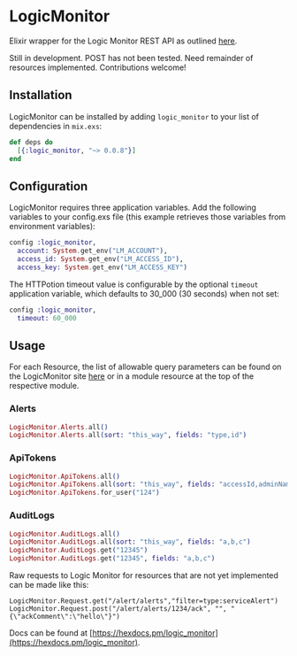 # LogicMonitor

Elixir wrapper for the Logic Monitor REST API as outlined [here](https://www.logicmonitor.com/support/rest-api-developers-guide/).

Still in development. POST has not been tested. Need remainder of resources implemented. Contributions welcome!

## Installation

LogicMonitor can be installed by adding `logic_monitor` to your list of dependencies in `mix.exs`:

```elixir
def deps do
  [{:logic_monitor, "~> 0.0.8"}]
end
```

## Configuration

LogicMonitor requires three application variables. Add the following variables to your config.exs file (this example retrieves those variables from environment variables):

```elixir
config :logic_monitor,
  account: System.get_env("LM_ACCOUNT"),
  access_id: System.get_env("LM_ACCESS_ID"),
  access_key: System.get_env("LM_ACCESS_KEY")
```

The HTTPotion timeout value is configurable by the optional `timeout` application variable, which defaults to 30_000 (30 seconds) when not set:

```elixir
config :logic_monitor,
  timeout: 60_000
```
## Usage

For each Resource, the list of allowable query parameters can be found on the LogicMonitor site [here](https://www.logicmonitor.com/support/rest-api-developers-guide/overview/) or in a module resource at the top of the respective module.
### Alerts
```elixir
LogicMonitor.Alerts.all()
LogicMonitor.Alerts.all(sort: "this_way", fields: "type,id")
```

### ApiTokens
```elixir
LogicMonitor.ApiTokens.all()
LogicMonitor.ApiTokens.all(sort: "this_way", fields: "accessId,adminName")
LogicMonitor.ApiTokens.for_user("124")
```

### AuditLogs
```elixir
LogicMonitor.AuditLogs.all()
LogicMonitor.AuditLogs.all(sort: "this_way", fields: "a,b,c")
LogicMonitor.AuditLogs.get("12345")
LogicMonitor.AuditLogs.get("12345", fields: "a,b,c")
```

Raw requests to Logic Monitor for resources that are not yet implemented can be made like this:

```
LogicMonitor.Request.get("/alert/alerts","filter=type:serviceAlert")
LogicMonitor.Request.post("/alert/alerts/1234/ack", "", "{\"ackComment\":\"hello\"}")
```

Docs can be found at [https://hexdocs.pm/logic_monitor](https://hexdocs.pm/logic_monitor).
